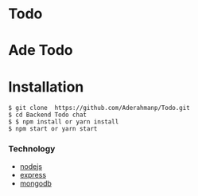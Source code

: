 # Todo

# Ade Todo


# Installation

```
$ git clone  https://github.com/Aderahmanp/Todo.git
$ cd Backend Todo chat
$ $ npm install or yarn install
$ npm start or yarn start
```

### Technology

- [nodejs](https://nodejs.org/en/)
- [express](express.org)
- [mongodb]( https://cloud.mongodb.com/)

